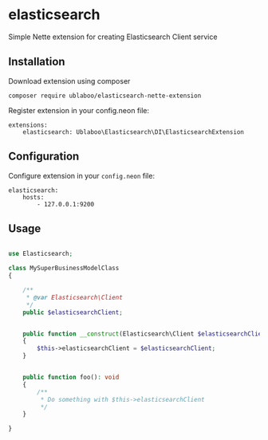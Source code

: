 # elasticsearch
Simple Nette extension for creating Elasticsearch Client service

## Installation

Download extension using composer

```
composer require ublaboo/elasticsearch-nette-extension
```

Register extension in your config.neon file:

``` 
extensions:
	elasticsearch: Ublaboo\Elasticsearch\DI\ElasticsearchExtension
```

## Configuration

Configure extension in your `config.neon` file:

``` 
elasticsearch:
	hosts:
		- 127.0.0.1:9200
```

## Usage

```php

use Elasticsearch;

class MySuperBusinessModelClass
{

	/**
	 * @var Elasticsearch\Client
	 */
	public $elasticsearchClient;


	public function __construct(Elasticsearch\Client $elasticsearchClient)
	{
		$this->elasticsearchClient = $elasticsearchClient;
	}


	public function foo(): void
	{
		/**
		 * Do something with $this->elasticsearchClient
		 */
	}

}
```
